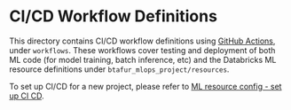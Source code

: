 # CI/CD Workflow Definitions
This directory contains CI/CD workflow definitions using [GitHub Actions](https://docs.github.com/en/actions),
under ``workflows``. These workflows cover testing and deployment of both ML code (for model training, batch inference, etc) and the 
Databricks ML resource definitions under ``btafur_mlops_project/resources``. 

To set up CI/CD for a new project,
please refer to [ML resource config - set up CI CD](../../btafur_mlops_project/resources/README.md#set-up-ci-and-cd).
